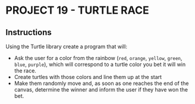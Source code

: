 # PROJECT 19 - TURTLE RACE

## Instructions

Using the Turtle library create a program that will:

- Ask the user for a color from the rainbow (`red`, `orange`, `yellow`, `green`, `blue`, `purple`), which will
  correspond to a turtle color you bet it will win the race.
- Create turtles with those colors and line them up at the start
- Make them randomly move and, as soon as one reaches the end of the canvas, determine the winner and inform the
  user if they have won the bet.
